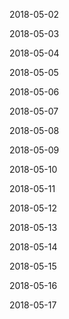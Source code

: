 2018-05-02

2018-05-03

2018-05-04

2018-05-05

2018-05-06

2018-05-07

2018-05-08

2018-05-09

2018-05-10

2018-05-11

2018-05-12

2018-05-13

2018-05-14

2018-05-15

2018-05-16

2018-05-17
